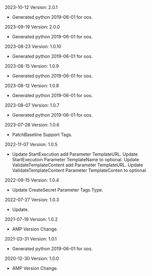 2023-10-12 Version: 2.0.1
- Generated python 2019-06-01 for oos.

2023-09-19 Version: 2.0.0
- Generated python 2019-06-01 for oos.

2023-08-23 Version: 1.0.10
- Generated python 2019-06-01 for oos.

2023-08-15 Version: 1.0.9
- Generated python 2019-06-01 for oos.

2023-08-12 Version: 1.0.8
- Generated python 2019-06-01 for oos.

2023-08-07 Version: 1.0.7
- Generated python 2019-06-01 for oos.

2023-07-28 Version: 1.0.6
- PatchBaseline Support Tags.

2022-11-07 Version: 1.0.5
- Update StartExecution add Parameter TemplateURL.
   Update StartExecution Parameter TemplateName to optional.
   Update ValidateTemplateContent add Parameter TemplateURL.
   Update ValidateTemplateContent Parameter TemplateConten to optional.

2022-09-15 Version: 1.0.4
- Update CreateSecret Parameter Tags Type.

2022-07-27 Version: 1.0.3
 - Update.

2021-07-19 Version: 1.0.2
- AMP Version Change.

2021-03-31 Version: 1.0.1
- Generated python 2019-06-01 for oos.

2020-12-30 Version: 1.0.0
- AMP Version Change.

